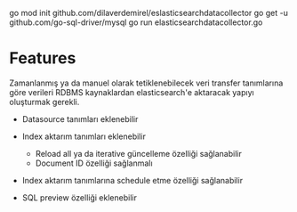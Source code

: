 go mod init github.com/dilaverdemirel/eslasticsearchdatacollector
go get -u github.com/go-sql-driver/mysql
go run elasticsearchdatacollector.go

# Features
Zamanlanmış ya da manuel olarak tetiklenebilecek veri transfer tanımlarına göre verileri RDBMS kaynaklardan
elasticsearch'e aktaracak yapıyı oluşturmak gerekli.

- Datasource tanımları eklenebilir
- Index aktarım tanımları eklenebilir
    - Reload all ya da iterative güncelleme özelliği sağlanabilir
    - Document ID özelliği sağlanmalı
- Index aktarım tanımlarına schedule etme özelliği sağlanabilir

- SQL preview özelliği eklenebilir
